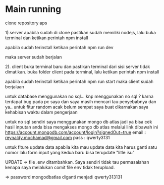 # Main running

clone repository aps

1).server
apabila sudah di clone pastikan sudah memiliki nodejs,
lalu buka terminal dan ketikan perintah 
npm install

apabila sudah terinstall ketikan perintah 
npm run dev

maka server sudah berjalan

2). client
buka terminal baru dan pastikan terminal dari sisi server tidak dimatikan.
buka folder client pada terminal, lalu ketikan perintah 
npm install

apabila sudah terinstall ketikan perintah 
npm run start
maka client sudah berjalaan

untuk database menggunakan no sql...
knp menggunakan no sql ?
karna terdapat bug pada pc saya dan saya masih mencari tau penyebabnya dan ya..
untuk fitur random acak belum sempat saya buat dikarnakan saya kehabisan waktu dalam pengerjaan

untuk no sql sendiri saya menggunakan mongo db atlas
jadi ya bisa cek hasil inputan anda bisa mengakses mongo db atlas melalui link dibawah ini
https://account.mongodb.com/account/login?signedOut=true
email : reynaldy.mochamad@gmail.com
pass : qwerty3131

untuk fiture update data
apabila kita mau update data kita harus ganti satu nomor lalu form input yang kedua baru bisa terupdate
"litle isu"

UPDATE
=> file .env ditambahkan. Saya sendiri tidak tau permasalahan kenapa saya melalukan comit file env tidak terupload.

=> password mongodbatlas diganti menjadi
qwerty313131

